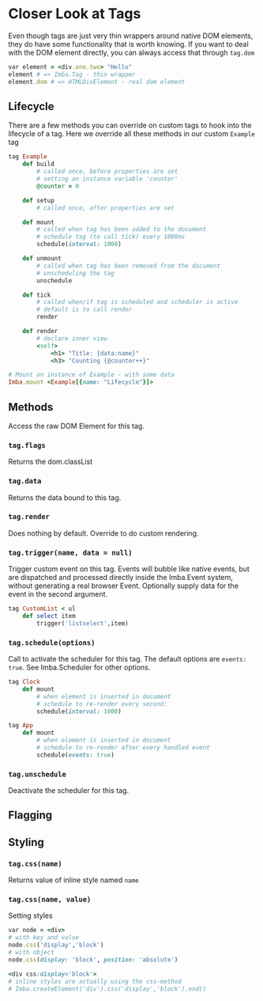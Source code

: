 # Closer Look at Tags

Even though tags are just very thin wrappers around native DOM elements, they do have some functionality that is worth knowing. If you want to deal with the DOM element directly, you can always access that through `tag.dom`

```ruby
var element = <div.one.two> "Hello"
element # => Imba.Tag - thin wrapper
element.dom # => HTMLDivElement - real dom element
```

## Lifecycle

There are a few methods you can override on custom tags to hook into the lifecycle of a tag. Here we override all these methods in our custom `Example` tag

```ruby
tag Example
    def build
        # called once, before properties are set
        # setting an instance variable 'counter'
        @counter = 0

    def setup
        # called once, after properties are set

    def mount
        # called when tag has been added to the document
        # schedule tag (to call tick) every 1000ms
        schedule(interval: 1000)

    def unmount
        # called when tag has been removed from the document
        # unscheduling the tag
        unschedule

    def tick
        # called when/if tag is scheduled and scheduler is active
        # default is to call render
        render

    def render
        # declare inner view
        <self>
            <h1> "Title: {data:name}"
            <h3> "Counting {@counter++}"

# Mount an instance of Example - with some data
Imba.mount <Example[{name: "Lifecycle"}]>
```

## Methods

Access the raw DOM Element for this tag.

### `tag.flags`

Returns the dom.classList

### `tag.data`

Returns the data bound to this tag.

### `tag.render`

Does nothing by default. Override to do custom rendering.

### `tag.trigger(name, data = null)`

Trigger custom event on this tag. Events will bubble like native events, but are dispatched and processed directly inside the Imba.Event system, without generating a real browser Event. Optionally supply data for the event in the second argument.

```ruby
tag CustomList < ul
    def select item
        trigger('listselect',item)
```

### `tag.schedule(options)`

Call to activate the scheduler for this tag. The default options are `events: true`. See Imba.Scheduler for other options.

```ruby
tag Clock
    def mount
        # when element is inserted in document
        # schedule to re-render every second:
        schedule(interval: 1000)

tag App
    def mount
        # when element is inserted in document
        # schedule to re-render after every handled event
        schedule(events: true)
```

### `tag.unschedule`

Deactivate the scheduler for this tag.

## Flagging

## Styling

### `tag.css(name)`

Returns value of inline style named `name`

### `tag.css(name, value)`

Setting styles

```ruby
var node = <div>
# with key and value
node.css('display','block')
# with object
node.css(display: 'block', position: 'absolute')

<div css:display='block'>
# inline styles are actually using the css-method
# Imba.createElement('div').css('display','block').end()
```

